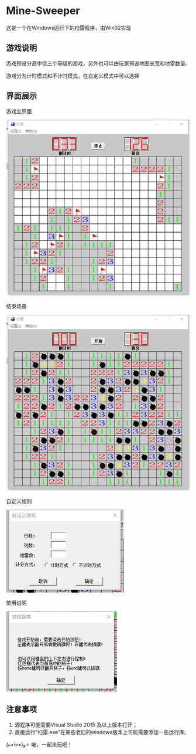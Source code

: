 # Mine-Sweeper
这是一个在Windows运行下的扫雷程序，由Win32实现
## 游戏说明
游戏预设分高中低三个等级的游戏，另外也可以由玩家预设地图长宽和地雷数量。

游戏分为计时模式和不计时模式，在自定义模式中可以选择
## 界面展示
游戏主界面

![来吧，游戏](readme-pic/run.png)

结束场景

![结束](readme-pic/finish.png)

自定义规则

![自定义规则](readme-pic/user-conf.png)

使用说明

![使用说明](readme-pic/instruction.png)

## 注意事项

1. 源程序可能需要Visual Studio 2015 及以上版本打开；
2. 直接运行"扫雷.exe"在某些老旧的windows版本上可能需要添加一些运行库;

(๑•̀ㅂ•́)و✧ 嘣，一起来玩吧！